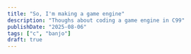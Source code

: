 ```yaml
---
title: "So, I'm making a game engine"
description: "Thoughs about coding a game engine in C99"
publishDate: "2025-08-06"
tags: ["c", "banjo"]
draft: true
---
```



